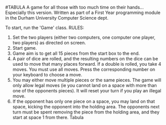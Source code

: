 #TABULA
A game for all those with too much time on their hands... Especially this version. 
Written as part of a First Year programming module in the Durham University Computer Science dept.

To start, run the 'Game' class.
RULES: 
1. Set the two players (either two computers, one computer one player, two players) as directed on screen.
2. Start game.
3. Game aim is to get all 15 pieces from the start box to the end. 
4. A pair of dice are rolled, and the resulting numbers on the dice can be used to move that many places forward. If a double is rolled, you take 4 moves. You must use all moves. Press the corresponding number on your keyboard to choose a move.
5. You may either move multiple pieces or the same pieces. The game will only allow legal moves (ie you cannot land on a space with more than one of the opponents pieces). It will reset your turn if you play an illegal move.
6. If the opponent has only one piece on a space, you may land on that space, kicking the opponent into the holding area. The opponents next turn must be spent removing the piece from the holding area, and they start at space 1 from there. Tabula
